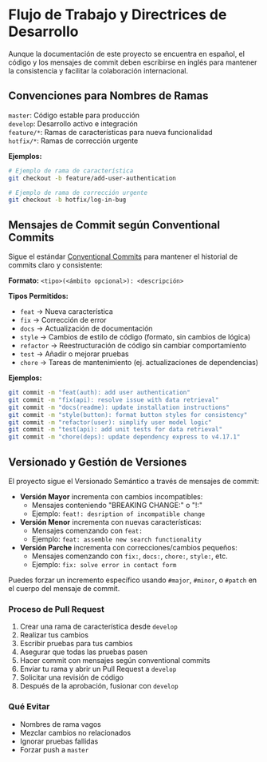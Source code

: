 # Flujo de Trabajo y Directrices de Desarrollo

Aunque la documentación de este proyecto se encuentra en español, el código y los mensajes de commit deben escribirse en inglés para mantener la consistencia y facilitar la colaboración internacional.

## Convenciones para Nombres de Ramas

`master`: Código estable para producción  
`develop`: Desarrollo activo e integración  
`feature/*`: Ramas de características para nueva funcionalidad  
`hotfix/*`: Ramas de corrección urgente  

**Ejemplos:**

```bash
# Ejemplo de rama de característica
git checkout -b feature/add-user-authentication

# Ejemplo de rama de corrección urgente
git checkout -b hotfix/log-in-bug
```

## Mensajes de Commit según Conventional Commits

Sigue el estándar [Conventional Commits](https://www.conventionalcommits.org/) para mantener el historial de commits claro y consistente:

**Formato:** `<tipo>(<ámbito opcional>): <descripción>`

**Tipos Permitidos:**

- `feat` → Nueva característica  
- `fix` → Corrección de error  
- `docs` → Actualización de documentación  
- `style` → Cambios de estilo de código (formato, sin cambios de lógica)  
- `refactor` → Reestructuración de código sin cambiar comportamiento  
- `test` → Añadir o mejorar pruebas  
- `chore` → Tareas de mantenimiento (ej. actualizaciones de dependencias)  

**Ejemplos:**

```bash
git commit -m "feat(auth): add user authentication"
git commit -m "fix(api): resolve issue with data retrieval"
git commit -m "docs(readme): update installation instructions"
git commit -m "style(button): format button styles for consistency"
git commit -m "refactor(user): simplify user model logic"
git commit -m "test(api): add unit tests for data retrieval"
git commit -m "chore(deps): update dependency express to v4.17.1"
```

## Versionado y Gestión de Versiones

El proyecto sigue el Versionado Semántico a través de mensajes de commit:

- **Versión Mayor** incrementa con cambios incompatibles:
  - Mensajes conteniendo "BREAKING CHANGE:" o "!:"
  - Ejemplo: `feat!: desription of incompatible change`
- **Versión Menor** incrementa con nuevas características:
  - Mensajes comenzando con `feat:`  
  - Ejemplo: `feat: assemble new search functionality`
- **Versión Parche** incrementa con correcciones/cambios pequeños:  
  - Mensajes comenzando con `fix:`, `docs:`, `chore:`, `style:`, etc.
  - Ejemplo: `fix: solve error in contact form`

Puedes forzar un incremento específico usando `#major`, `#minor`, o `#patch` en el cuerpo del mensaje de commit.

### Proceso de Pull Request

1. Crear una rama de característica desde `develop`
2. Realizar tus cambios
3. Escribir pruebas para tus cambios
4. Asegurar que todas las pruebas pasen
5. Hacer commit con mensajes según conventional commits
6. Enviar tu rama y abrir un Pull Request a `develop`
7. Solicitar una revisión de código
8. Después de la aprobación, fusionar con `develop`

### Qué Evitar

- Nombres de rama vagos
- Mezclar cambios no relacionados
- Ignorar pruebas fallidas
- Forzar push a `master`
